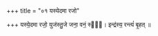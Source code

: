 +++
title = "०१ यस्येदमा रजो"

+++
यस्ये॒दमा रजो॒ युज॑स्तु॒जे जना॒ वनं॒ स्वः᳡। इन्द्र॑स्य॒ रन्त्यं॑ बृ॒हत् ॥
